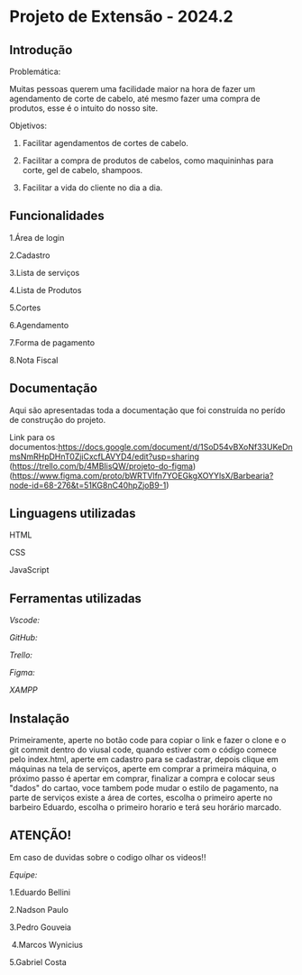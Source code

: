# Projeto de Extensão - 2024.2 

## Introdução
 Problemática:
 
Muitas pessoas querem uma facilidade maior na hora de fazer um agendamento de corte de cabelo, até mesmo fazer uma compra de produtos, esse é o intuito do nosso site.

Objetivos:
 
1. Facilitar agendamentos de cortes de cabelo.

2. Facilitar a compra de produtos de cabelos, como maquininhas para corte, gel de cabelo, shampoos.
   
3. Facilitar a vida do cliente no dia a dia.

## Funcionalidades

1.Área de login

2.Cadastro

3.Lista de serviços

4.Lista de Produtos

5.Cortes

6.Agendamento

7.Forma de pagamento

8.Nota Fiscal

## Documentação

Aqui são apresentadas toda a documentação que foi construída no perído de construção do projeto.

Link para os documentos:https://docs.google.com/document/d/1SoD54vBXoNf33UKeDnmsNmRHpDHnT0ZjiCxcfLAVYD4/edit?usp=sharing (https://trello.com/b/4MBIisQW/projeto-do-figma) (https://www.figma.com/proto/bWRTVlfn7YOEGkgXOYYlsX/Barbearia?node-id=68-276&t=51KG8nC40hpZjoB9-1)


## Linguagens utilizadas

HTML

CSS

JavaScript

## Ferramentas utilizadas

*Vscode:*

*GitHub:* 

*Trello:*

*Figma:* 

*XAMPP*


## Instalação

Primeiramente, aperte no botão code para copiar o link e fazer o clone e o git commit dentro do viusal code, quando estiver com o código comece pelo index.html, aperte em cadastro para se cadastrar, depois clique em máquinas na tela de serviços, aperte em comprar a primeira máquina, o próximo passo é apertar em comprar, finalizar a compra e colocar seus "dados" do cartao, voce tambem pode mudar o estilo de pagamento, na parte de serviços existe a área de cortes, escolha o primeiro aperte no barbeiro Eduardo, escolha o primeiro horario e terá seu horário marcado. 

## ATENÇÃO! 

Em caso de duvidas sobre o codigo olhar os videos!!

*Equipe:*


   1.Eduardo Bellini

   2.Nadson Paulo

   3.Pedro Gouveia

   4.Marcos Wynicius

   5.Gabriel Costa
